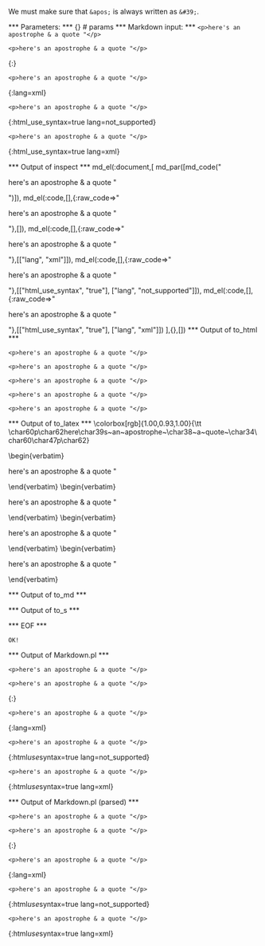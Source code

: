 We must make sure that `&apos;` is always written as `&#39;`.

*** Parameters: ***
{} # params 
*** Markdown input: ***
`<p>here's an apostrophe & a quote "</p>`

	<p>here's an apostrophe & a quote "</p>
{:}

	<p>here's an apostrophe & a quote "</p>
{:lang=xml}

	<p>here's an apostrophe & a quote "</p>
{:html_use_syntax=true lang=not_supported}

	<p>here's an apostrophe & a quote "</p>
{:html_use_syntax=true lang=xml}


*** Output of inspect ***
md_el(:document,[
	md_par([md_code("<p>here's an apostrophe & a quote \"</p>")]),
	md_el(:code,[],{:raw_code=>"<p>here's an apostrophe & a quote \"</p>"},[]),
	md_el(:code,[],{:raw_code=>"<p>here's an apostrophe & a quote \"</p>"},[["lang", "xml"]]),
	md_el(:code,[],{:raw_code=>"<p>here's an apostrophe & a quote \"</p>"},[["html_use_syntax", "true"], ["lang", "not_supported"]]),
	md_el(:code,[],{:raw_code=>"<p>here's an apostrophe & a quote \"</p>"},[["html_use_syntax", "true"], ["lang", "xml"]])
],{},[])
*** Output of to_html ***

<p><code>&lt;p&gt;here&#39;s an apostrophe &amp; a quote &quot;&lt;/p&gt;</code></p>

<pre><code>&lt;p&gt;here&#39;s an apostrophe &amp; a quote &quot;&lt;/p&gt;</code></pre>

<pre lang='xml'><code class='xml' lang='xml'>&lt;p&gt;here&#39;s an apostrophe &amp; a quote &quot;&lt;/p&gt;</code></pre>

<pre><code class='not_supported' lang='not_supported'>&lt;p&gt;here&#39;s an apostrophe &amp; a quote &quot;&lt;/p&gt;</code></pre>

<pre><code class='xml' lang='xml'><span class='punct'>&lt;</span><span class='tag'>p</span><span class='punct'>&gt;</span>here&#39;s an apostrophe &amp; a quote &quot;<span class='punct'>&lt;/</span><span class='tag'>p</span><span class='punct'>&gt;</span></code></pre>

*** Output of to_latex ***
\colorbox[rgb]{1.00,0.93,1.00}{\tt \char60p\char62here\char39s~an~apostrophe~\char38~a~quote~\char34\char60\char47p\char62}

\begin{verbatim}<p>here's an apostrophe & a quote "</p>\end{verbatim}
\begin{verbatim}<p>here's an apostrophe & a quote "</p>\end{verbatim}
\begin{verbatim}<p>here's an apostrophe & a quote "</p>\end{verbatim}
\begin{verbatim}<p>here's an apostrophe & a quote "</p>\end{verbatim}

*** Output of to_md ***



*** Output of to_s ***

*** EOF ***



	OK!



*** Output of Markdown.pl ***
<p><code>&lt;p&gt;here's an apostrophe &amp; a quote "&lt;/p&gt;</code></p>

<pre><code>&lt;p&gt;here's an apostrophe &amp; a quote "&lt;/p&gt;
</code></pre>

<p>{:}</p>

<pre><code>&lt;p&gt;here's an apostrophe &amp; a quote "&lt;/p&gt;
</code></pre>

<p>{:lang=xml}</p>

<pre><code>&lt;p&gt;here's an apostrophe &amp; a quote "&lt;/p&gt;
</code></pre>

<p>{:html<em>use</em>syntax=true lang=not_supported}</p>

<pre><code>&lt;p&gt;here's an apostrophe &amp; a quote "&lt;/p&gt;
</code></pre>

<p>{:html<em>use</em>syntax=true lang=xml}</p>

*** Output of Markdown.pl (parsed) ***
<p
     ><code>&lt;p&gt;here's an apostrophe &amp; a quote "&lt;/p&gt;</code
   ></p
   ><pre
     ><code>&lt;p&gt;here's an apostrophe &amp; a quote "&lt;/p&gt;
</code
   ></pre
   ><p>{:}</p
   ><pre
     ><code>&lt;p&gt;here's an apostrophe &amp; a quote "&lt;/p&gt;
</code
   ></pre
   ><p>{:lang=xml}</p
   ><pre
     ><code>&lt;p&gt;here's an apostrophe &amp; a quote "&lt;/p&gt;
</code
   ></pre
   ><p>{:html<em>use</em
     >syntax=true lang=not_supported}</p
   ><pre
     ><code>&lt;p&gt;here's an apostrophe &amp; a quote "&lt;/p&gt;
</code
   ></pre
   ><p>{:html<em>use</em
     >syntax=true lang=xml}</p
 >